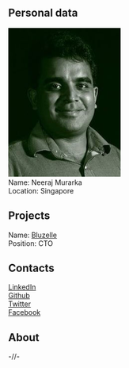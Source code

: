 ## Personal data
![ photo](photo/neeraj_murarka.jpg)  
Name: Neeraj Murarka  
Location: Singapore
## Projects 
Name: [Bluzelle](../projects/bluzzele.md)  
Position: CTO  
## Contacts
[LinkedIn](https://www.linkedin.com/in/njmurarka/)  
[Github](https://github.com/njmurarka)  
[Twitter](https://twitter.com/loquitus)  
[Facebook](https://www.facebook.com/nerdman)  
## About
-//-
